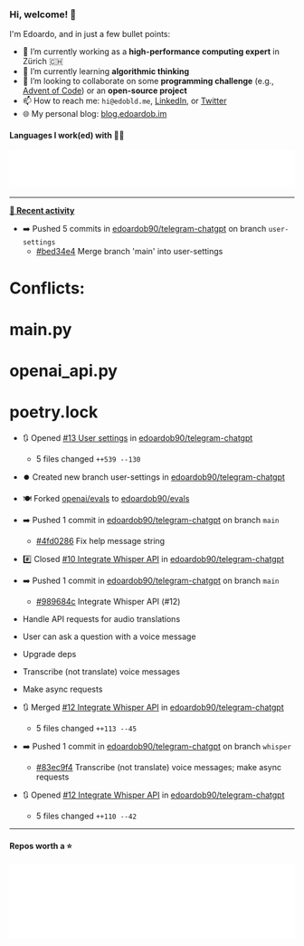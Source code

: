 ### Hi, welcome! 👋 

I'm Edoardo, and in just a few bullet points:

- 🔭 I’m currently working as a **high-performance computing expert** in Zürich 🇨🇭
- 🌱 I’m currently learning **algorithmic thinking**
- 👯 I’m looking to collaborate on some **programming challenge** (e.g., [Advent of Code](https://github.com/edoardob90/aoc2022)) or an **open-source project**
- 📫 How to reach me: `hi@edobld.me`, [LinkedIn](https://linkedin.com/in/edobld), or [Twitter](https://twitter.com/eadweard90)
- 🌐 My personal blog: [blog.edoardob.im](https://blog.edoardob.im)

#### Languages I work(ed) with 👨‍💻

<img src="https://github.com/edoardob90/edoardob90/blob/main/.cache/languages.svg">

---

**[📰 Recent activity](https://github.com/edoardob90)**
* ➡️ Pushed 5 commits in [edoardob90/telegram-chatgpt](https://github.com/edoardob90/telegram-chatgpt) on branch `user-settings`
  * [#bed34e4](https://github.com/edoardob90/telegram-chatgpt/commit/bed34e4) Merge branch &#39;main&#39; into user-settings

# Conflicts:
#	main.py
#	openai_api.py
#	poetry.lock
* 🔃 Opened [#13 User settings](https://github.com/edoardob90/telegram-chatgpt/pull/13) in [edoardob90/telegram-chatgpt](https://github.com/edoardob90/telegram-chatgpt)
  * 5 files changed `++539 --130`
* ⏺️ Created new branch user-settings in [edoardob90/telegram-chatgpt](https://github.com/edoardob90/telegram-chatgpt)
* 🍽️ Forked [openai/evals](https://github.com/openai/evals) to [edoardob90/evals](https://github.com/edoardob90/evals)
* ➡️ Pushed 1 commit in [edoardob90/telegram-chatgpt](https://github.com/edoardob90/telegram-chatgpt) on branch `main`
  * [#4fd0286](https://github.com/edoardob90/telegram-chatgpt/commit/4fd0286) Fix help message string
* #️⃣ Closed [#10 Integrate Whisper API](https://github.com/edoardob90/telegram-chatgpt/issues/10) in [edoardob90/telegram-chatgpt](https://github.com/edoardob90/telegram-chatgpt)
* ➡️ Pushed 1 commit in [edoardob90/telegram-chatgpt](https://github.com/edoardob90/telegram-chatgpt) on branch `main`
  * [#989684c](https://github.com/edoardob90/telegram-chatgpt/commit/989684c) Integrate Whisper API (#12)

* Handle API requests for audio translations

* User can ask a question with a voice message

* Upgrade deps

* Transcribe (not translate) voice messages

* Make async requests
* 🔃 Merged [#12 Integrate Whisper API](https://github.com/edoardob90/telegram-chatgpt/pull/12) in [edoardob90/telegram-chatgpt](https://github.com/edoardob90/telegram-chatgpt)
  * 5 files changed `++113 --45`
* ➡️ Pushed 1 commit in [edoardob90/telegram-chatgpt](https://github.com/edoardob90/telegram-chatgpt) on branch `whisper`
  * [#83ec9f4](https://github.com/edoardob90/telegram-chatgpt/commit/83ec9f4) Transcribe (not translate) voice messages; make async requests
* 🔃 Opened [#12 Integrate Whisper API](https://github.com/edoardob90/telegram-chatgpt/pull/12) in [edoardob90/telegram-chatgpt](https://github.com/edoardob90/telegram-chatgpt)
  * 5 files changed `++110 --42`


---

#### Repos worth a ⭐

<img src="https://github.com/edoardob90/edoardob90/blob/main/.cache/stars.svg">

<!--
- ⚡ Fun fact: ...
- 🤔 I’m looking for help with ...
- 💬 Ask me about ...
-->
